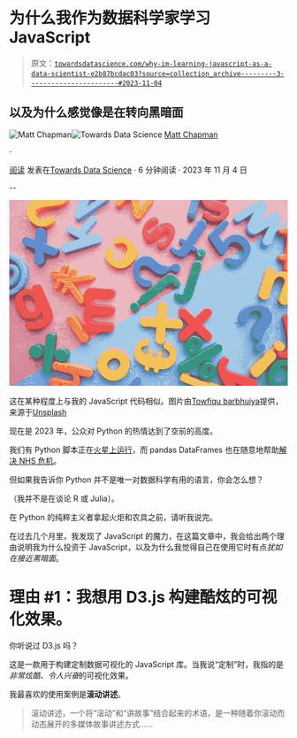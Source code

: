 # 为什么我作为数据科学家学习 JavaScript

> 原文：[`towardsdatascience.com/why-im-learning-javascript-as-a-data-scientist-e2b87bcdac03?source=collection_archive---------3-----------------------#2023-11-04`](https://towardsdatascience.com/why-im-learning-javascript-as-a-data-scientist-e2b87bcdac03?source=collection_archive---------3-----------------------#2023-11-04)

## 以及为什么感觉像是在转向黑暗面

[](https://medium.com/@mattchapmanmsc?source=post_page-----e2b87bcdac03--------------------------------)![Matt Chapman](https://medium.com/@mattchapmanmsc?source=post_page-----e2b87bcdac03--------------------------------)[](https://towardsdatascience.com/?source=post_page-----e2b87bcdac03--------------------------------)![Towards Data Science](https://towardsdatascience.com/?source=post_page-----e2b87bcdac03--------------------------------) [Matt Chapman](https://medium.com/@mattchapmanmsc?source=post_page-----e2b87bcdac03--------------------------------)

·

[阅读](https://medium.com/m/signin?actionUrl=https%3A%2F%2Fmedium.com%2F_%2Fsubscribe%2Fuser%2Fbf7d13fc53db&operation=register&redirect=https%3A%2F%2Ftowardsdatascience.com%2Fwhy-im-learning-javascript-as-a-data-scientist-e2b87bcdac03&user=Matt+Chapman&userId=bf7d13fc53db&source=post_page-bf7d13fc53db----e2b87bcdac03---------------------post_header-----------) 发表在[Towards Data Science](https://towardsdatascience.com/?source=post_page-----e2b87bcdac03--------------------------------) · 6 分钟阅读 · 2023 年 11 月 4 日[](https://medium.com/m/signin?actionUrl=https%3A%2F%2Fmedium.com%2F_%2Fvote%2Ftowards-data-science%2Fe2b87bcdac03&operation=register&redirect=https%3A%2F%2Ftowardsdatascience.com%2Fwhy-im-learning-javascript-as-a-data-scientist-e2b87bcdac03&user=Matt+Chapman&userId=bf7d13fc53db&source=-----e2b87bcdac03---------------------clap_footer-----------)

--

[](https://medium.com/m/signin?actionUrl=https%3A%2F%2Fmedium.com%2F_%2Fbookmark%2Fp%2Fe2b87bcdac03&operation=register&redirect=https%3A%2F%2Ftowardsdatascience.com%2Fwhy-im-learning-javascript-as-a-data-scientist-e2b87bcdac03&source=-----e2b87bcdac03---------------------bookmark_footer-----------)![](img/c974e744d936e8a642c08e17de9ea494.png)

这在某种程度上与我的 JavaScript 代码相似。图片由[Towfiqu barbhuiya](https://unsplash.com/@towfiqu999999)提供，来源于[Unsplash](https://unsplash.com/photos/a-pile-of-plastic-letters-and-numbers-on-a-pink-and-blue-background-5u6bz2tYhX8)

现在是 2023 年，公众对 Python 的热情达到了空前的高度。

我们有 Python 脚本正在[火星上运行](https://discuss.python.org/t/python-is-running-on-mars/8312)，而 pandas DataFrames 也在随意地帮助[解决 NHS 危机](https://digital.nhs.uk/services/secure-data-environment-service/log-in/user-guides/using-databricks-in-sde)。

但如果我告诉你 Python 并不是唯一对数据科学有用的语言，你会怎么想？

（我并不是在谈论 R 或 Julia）。

在 Python 的纯粹主义者拿起火炬和农具之前，请听我说完。

在过去几个月里，我发现了 JavaScript 的魔力，在这篇文章中，我会给出两个理由说明我为什么投资于 JavaScript，以及为什么我觉得自己在使用它时有点*犹如在接近黑暗面*。

# 理由 #1：我想用 D3.js 构建酷炫的可视化效果。

你听说过 D3.js 吗？

这是一款用于构建定制数据可视化的 JavaScript 库。当我说“定制”时，我指的是*非常炫酷、令人兴奋*的可视化效果。

我最喜欢的使用案例是**滚动讲述**。

> 滚动讲述，一个将“滚动”和“讲故事”结合起来的术语，是一种随着你滚动而动态展开的多媒体故事讲述方式……
